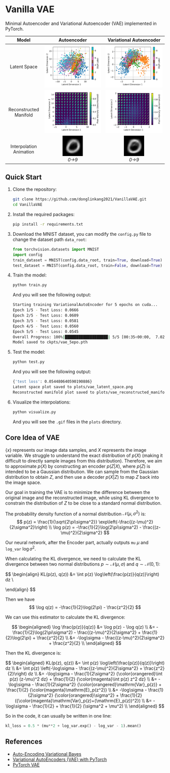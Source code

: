 # Vanilla VAE

Minimal Autoencoder and Variational Autoencoder (VAE) implemented in PyTorch.

| Model | Autoencoder | Variational Autoencoder |
| :---: | :----------: | :---------------------: |
| Latent Space | ![Autoencoder Latent Space](plots/ae_latent_space.png) | ![VAE Latent Space](plots/vae_latent_space.png) |
| Reconstructed Manifold | ![Autoencoder Reconstructed Manifold](plots/ae_reconstructed_manifold.png) | ![VAE Reconstructed Manifold](plots/vae_reconstructed_manifold.png) |
| Interpolation Animation | ![Autoencoder Animation](plots/ae.gif)</br>*0→9* | ![VAE Animation](plots/vae.gif)</br>*0→9* |

## Quick Start

1. Clone the repository:
    ```bash
    git clone https://github.com/donglinkang2021/VanillaVAE.git
    cd VanillaVAE
    ```

2. Install the required packages:
    ```bash
    pip install -r requirements.txt
    ```

3. Download the MNIST dataset, you can modify the `config.py` file to change the dataset path `data_root`:
    ```python
    from torchvision.datasets import MNIST
    import config
    train_dataset = MNIST(config.data_root, train=True, download=True)
    test_dataset = MNIST(config.data_root, train=False, download=True)
    ```

4. Train the model:
    ```bash
    python train.py
    ```

    And you will see the following output:

    ```bash
    Starting training VariationalAutoEncoder for 5 epochs on cuda...
    Epoch 1/5 - Test Loss: 0.0666
    Epoch 2/5 - Test Loss: 0.0609
    Epoch 3/5 - Test Loss: 0.0581
    Epoch 4/5 - Test Loss: 0.0560
    Epoch 5/5 - Test Loss: 0.0545
    Overall Progress: 100%|███████████████████| 5/5 [00:35<00:00,  7.02s/it, test loss=0.0545]
    Model saved to ckpts/vae_5epo.pth
    ```

5. Test the model:
    ```bash
    python test.py
    ```
    
    And you will see the following output:

    ```bash
    {'test loss': 0.054480640590190886}                                       
    Latent space plot saved to plots/vae_latent_space.png                     
    Reconstructed manifold plot saved to plots/vae_reconstructed_manifold.png 
    ```

6. Visualize the interpolations:
    ```bash
    python visualize.py
    ```

    And you will see the `.gif` files in the `plots` directory.


## Core Idea of VAE

$\{x\}$ represents our image data samples, and $X$ represents the image variable. We struggle to understand the exact distribution of $p(X)$ (making it difficult to directly sample images from this distribution). Therefore, we aim to approximate $p(X)$ by constructing an encoder $p(Z|X)$, where $p(Z)$ is intended to be a Gaussian distribution. We can sample from the Gaussian distribution to obtain $Z$, and then use a decoder $p(X|Z)$ to map $Z$ back into the image space.

Our goal in training the VAE is to minimize the difference between the original image and the reconstructed image, while using KL divergence to constrain the distribution of $Z$ to be close to a standard normal distribution.

The probability density function of a normal distribution $\mathcal{N}(\mu, \sigma^2)$ is:
$$
p(z) = \frac{1}{\sqrt{2\pi\sigma^2}} \exp\left(-\frac{(z-\mu)^2}{2\sigma^2}\right) \\
\log p(z) = -\frac{1}{2}\log(2\pi\sigma^2) - \frac{(z-\mu)^2}{2\sigma^2}
$$

Our neural network, after the Encoder part, actually outputs `mu` $\mu$ and `log_var` $\log \sigma^2$.

When calculating the KL divergence, we need to calculate the KL divergence between two normal distributions $p\sim \mathcal{N}(\mu, \sigma)$ and $q\sim \mathcal{N}(0,1)$:

$$
\begin{align}
KL(p(z), q(z))
&= \int p(z) \log\left(\frac{p(z)}{q(z)}\right) dz \\ 

\end{align}
$$

Then we have
$$
\log q(z) = -\frac{1}{2}\log(2\pi) - \frac{z^2}{2}
$$

We can use this estimator to calculate the KL divergence:

$$
\begin{aligned}
\log \frac{p(z)}{q(z)} &= \log p(z) - \log q(z) \\
&= -\frac{1}{2}\log(2\pi\sigma^2) - \frac{(z-\mu)^2}{2\sigma^2} + \frac{1}{2}\log(2\pi) + \frac{z^2}{2} \\
&= -\log\sigma - \frac{(z-\mu)^2}{2\sigma^2} + \frac{z^2}{2} \\
\end{aligned}
$$

Then the KL divergence is:

$$
\begin{aligned}
KL(p(z), q(z)) &= \int p(z) \log\left(\frac{p(z)}{q(z)}\right) dz \\
&= \int p(z) \left(-\log\sigma - \frac{(z-\mu)^2}{2\sigma^2} + \frac{z^2}{2}\right) dz \\
&= -\log\sigma - \frac{1}{2\sigma^2} {\color{orangered}\int p(z) (z-\mu)^2 dz} + \frac{1}{2} {\color{magenta}\int p(z) z^2 dz} \\
&= -\log\sigma - \frac{1}{2\sigma^2} {\color{orangered}\mathrm{Var}_p(z)} + \frac{1}{2} {\color{magenta}\mathrm{E}_p(z^2)} \\
&= -\log\sigma - \frac{1}{2\sigma^2} {\color{orangered}\sigma^2} + \frac{1}{2} ({\color{magenta}\mathrm{Var}_p(z)+(\mathrm{E}_p(z))^2}) \\
&= -\log\sigma - \frac{1}{2} + \frac{1}{2} (\sigma^2 + \mu^2) \\
\end{aligned}
$$

So in the code, it can usually be written in one line:
```python
kl_loss = 0.5 * (mu**2 + log_var.exp() - log_var - 1).mean()
```

## References

- [Auto-Encoding Variational Bayes](https://arxiv.org/pdf/1312.6114)
- [Variational AutoEncoders (VAE) with PyTorch](https://avandekleut.github.io/vae/)
- [PyTorch VAE](https://github.com/AntixK/PyTorch-VAE/)